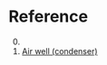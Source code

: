 # Reference

0. []()
0. [Air well (condenser)](https://en.wikipedia.org/wiki/Air_well_(condenser))

